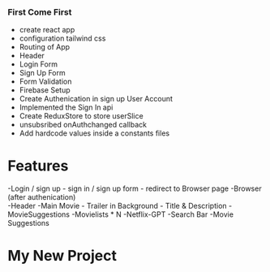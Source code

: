 

### First Come First
 - create react  app
 - configuration tailwind css
 - Routing of App
 - Header 
 - Login Form
 - Sign Up Form
 - Form Validation
 - Firebase Setup
 - Create Authenication in sign up User Account
 - Implemented the Sign In api 
 - Create ReduxStore to store userSlice
 - unsubsribed onAuthchanged callback
 - Add hardcode values inside a constants files

# Features
   -Login / sign up
      - sign in / sign up form 
      - redirect to Browser page
   -Browser (after authenication)   
      -Header
      -Main Movie
        - Trailer in Background
        - Title & Description
        - MovieSuggestions 
          -Movielists * N
    -Netflix-GPT
      -Search Bar
      -Movie Suggestions    
# My New Project
